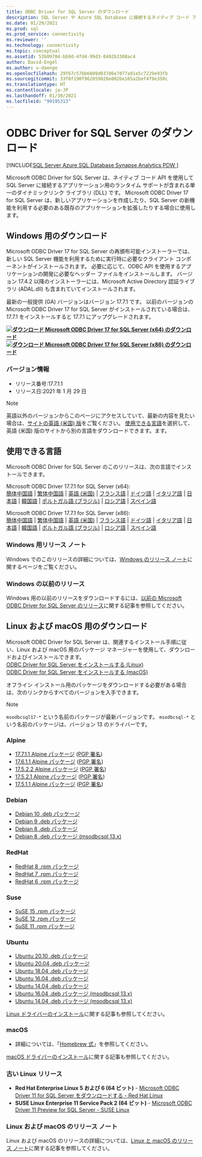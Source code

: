 ```yaml
---
title: ODBC Driver for SQL Server のダウンロード
description: SQL Server や Azure SQL Database に接続するネイティブ コード アプリケーションを開発するには、Microsoft ODBC Driver for SQL Server をダウンロードします。
ms.date: 01/29/2021
ms.prod: sql
ms.prod_service: connectivity
ms.reviewer: ''
ms.technology: connectivity
ms.topic: conceptual
ms.assetid: 53b09784-bb9d-4fd4-99d3-0492b3308ac4
author: David-Engel
ms.author: v-daenge
ms.openlocfilehash: 29f67c57bb6609d037d6e7077a91e5c7229e93fb
ms.sourcegitcommit: 33f0f190f962059826e002be165a2bef4f9e350c
ms.translationtype: HT
ms.contentlocale: ja-JP
ms.lasthandoff: 01/30/2021
ms.locfileid: "99195313"
---
```

# <a name="download-odbc-driver-for-sql-server"></a>ODBC Driver for SQL Server のダウンロード

[!INCLUDE[SQL Server Azure SQL Database Synapse Analytics PDW ](../../includes/applies-to-version/sql-asdb-asdbmi-asa-pdw.md)]

Microsoft ODBC Driver for SQL Server は、ネイティブ コード API を使用して SQL Server に接続するアプリケーション用のランタイム サポートが含まれる単一のダイナミックリンク ライブラリ (DLL) です。 Microsoft ODBC Driver 17 for SQL Server は、新しいアプリケーションを作成したり、SQL Server の新機能を利用する必要のある既存のアプリケーションを拡張したりする場合に使用します。

## <a name="download-for-windows"></a>Windows 用のダウンロード

Microsoft ODBC Driver 17 for SQL Server の再頒布可能インストーラーでは、新しい SQL Server 機能を利用するために実行時に必要なクライアント コンポーネントがインストールされます。 必要に応じて、ODBC API を使用するアプリケーションの開発に必要なヘッダー ファイルをインストールします。 バージョン 17.4.2 以降のインストーラーには、Microsoft Active Directory 認証ライブラリ (ADAL.dll) も含まれていてインストールされます。

最新の一般提供 (GA) バージョンはバージョン 17.7.1 です。 以前のバージョンの Microsoft ODBC Driver 17 for SQL Server がインストールされている場合は、17.7.1 をインストールすると 17.7.1 にアップグレードされます。

**[![ダウンロード](../../ssms/media/download-icon.png) Microsoft ODBC Driver 17 for SQL Server (x64) のダウンロード](https://go.microsoft.com/fwlink/?linkid=2153471)**  
**[![ダウンロード](../../ssms/media/download-icon.png) Microsoft ODBC Driver 17 for SQL Server (x86) のダウンロード](https://go.microsoft.com/fwlink/?linkid=2153469)**  

### <a name="version-information"></a>バージョン情報

- リリース番号:17.7.1.1
- リリース日:2021 年 1 月 29 日

> [!Note]
> 英語以外のバージョンからこのページにアクセスしていて、最新の内容を見たい場合は、[サイトの英語 (米国) 版]()をご覧ください。 [使用できる言語](#available-languages)を選択して、英語 (米国) 版のサイトから別の言語をダウンロードできます。ます。

## <a name="available-languages"></a>使用できる言語

Microsoft ODBC Driver for SQL Server のこのリリースは、次の言語でインストールできます。

Microsoft ODBC Driver 17.7.1 for SQL Server (x64):  
[簡体中国語](https://go.microsoft.com/fwlink/?linkid=2153471&clcid=0x804) | [繁体中国語](https://go.microsoft.com/fwlink/?linkid=2153471&clcid=0x404) | [英語 (米国)](https://go.microsoft.com/fwlink/?linkid=2153471&clcid=0x409) | [フランス語](https://go.microsoft.com/fwlink/?linkid=2153471&clcid=0x40c) | [ドイツ語](https://go.microsoft.com/fwlink/?linkid=2153471&clcid=0x407) | [イタリア語](https://go.microsoft.com/fwlink/?linkid=2153471&clcid=0x410) | [日本語](https://go.microsoft.com/fwlink/?linkid=2153471&clcid=0x411) | [韓国語](https://go.microsoft.com/fwlink/?linkid=2153471&clcid=0x412) | [ポルトガル語 (ブラジル)](https://go.microsoft.com/fwlink/?linkid=2153471&clcid=0x416) | [ロシア語](https://go.microsoft.com/fwlink/?linkid=2153471&clcid=0x419) | [スペイン語](https://go.microsoft.com/fwlink/?linkid=2153471&clcid=0x40a)

Microsoft ODBC Driver 17.7.1 for SQL Server (x86):  
[簡体中国語](https://go.microsoft.com/fwlink/?linkid=2153469&clcid=0x804) | [繁体中国語](https://go.microsoft.com/fwlink/?linkid=2153469&clcid=0x404) | [英語 (米国)](https://go.microsoft.com/fwlink/?linkid=2153469&clcid=0x409) | [フランス語](https://go.microsoft.com/fwlink/?linkid=2153469&clcid=0x40c) | [ドイツ語](https://go.microsoft.com/fwlink/?linkid=2153469&clcid=0x407) | [イタリア語](https://go.microsoft.com/fwlink/?linkid=2153469&clcid=0x410) | [日本語](https://go.microsoft.com/fwlink/?linkid=2153469&clcid=0x411) | [韓国語](https://go.microsoft.com/fwlink/?linkid=2153469&clcid=0x412) | [ポルトガル語 (ブラジル)](https://go.microsoft.com/fwlink/?linkid=2153469&clcid=0x416) | [ロシア語](https://go.microsoft.com/fwlink/?linkid=2153469&clcid=0x419) | [スペイン語](https://go.microsoft.com/fwlink/?linkid=2153469&clcid=0x40a)

### <a name="release-notes-for-windows"></a>Windows 用リリース ノート

Windows でのこのリリースの詳細については、[Windows のリリース ノート](windows\release-notes-odbc-sql-server-windows.md)に関するページをご覧ください。

### <a name="previous-releases-for-windows"></a>Windows の以前のリリース

Windows 用の以前のリリースをダウンロードするには、[以前の Microsoft ODBC Driver for SQL Server のリリース](windows\release-notes-odbc-sql-server-windows.md#previous-releases)に関する記事を参照してください。

## <a name="download-for-linux-and-macos"></a>Linux および macOS 用のダウンロード

Microsoft ODBC Driver for SQL Server は、関連するインストール手順に従い、Linux および macOS 用のパッケージ マネージャーを使用して、ダウンロードおよびインストールできます。  
[ODBC Driver for SQL Server をインストールする (Linux)](linux-mac\installing-the-microsoft-odbc-driver-for-sql-server.md)  
[ODBC Driver for SQL Server をインストールする (macOS)](linux-mac\install-microsoft-odbc-driver-sql-server-macos.md)  

オフライン インストール用のパッケージをダウンロードする必要がある場合は、次のリンクからすべてのバージョンを入手できます。

> [!Note]
> `msodbcsql17-*` という名前のパッケージが最新バージョンです。 `msodbcsql-*` という名前のパッケージは、バージョン 13 のドライバーです。

### <a name="alpine"></a>Alpine

- [17.7.1.1 Alpine パッケージ](https://download.microsoft.com/download/e/4/e/e4e67866-dffd-428c-aac7-8d28ddafb39b/msodbcsql17_17.7.1.1-1_amd64.apk) ([PGP 署名](https://download.microsoft.com/download/e/4/e/e4e67866-dffd-428c-aac7-8d28ddafb39b/msodbcsql17_17.7.1.1-1_amd64.sig))
- [17.6.1.1 Alpine パッケージ](https://download.microsoft.com/download/e/4/e/e4e67866-dffd-428c-aac7-8d28ddafb39b/msodbcsql17_17.6.1.1-1_amd64.apk) ([PGP 署名](https://download.microsoft.com/download/e/4/e/e4e67866-dffd-428c-aac7-8d28ddafb39b/msodbcsql17_17.6.1.1-1_amd64.sig))
- [17.5.2.2 Alpine パッケージ](https://download.microsoft.com/download/e/4/e/e4e67866-dffd-428c-aac7-8d28ddafb39b/msodbcsql17_17.5.2.2-1_amd64.apk) ([PGP 署名](https://download.microsoft.com/download/e/4/e/e4e67866-dffd-428c-aac7-8d28ddafb39b/msodbcsql17_17.5.2.2-1_amd64.sig))
- [17.5.2.1 Alpine パッケージ](https://download.microsoft.com/download/e/4/e/e4e67866-dffd-428c-aac7-8d28ddafb39b/msodbcsql17_17.5.2.1-1_amd64.apk) ([PGP 署名](https://download.microsoft.com/download/e/4/e/e4e67866-dffd-428c-aac7-8d28ddafb39b/msodbcsql17_17.5.2.1-1_amd64.sig))
- [17.5.1.1 Alpine パッケージ](https://download.microsoft.com/download/e/4/e/e4e67866-dffd-428c-aac7-8d28ddafb39b/msodbcsql17_17.5.1.1-1_amd64.apk) ([PGP 署名](https://download.microsoft.com/download/e/4/e/e4e67866-dffd-428c-aac7-8d28ddafb39b/msodbcsql17_17.5.1.1-1_amd64.sig))

### <a name="debian"></a>Debian

- [Debian 10 .deb パッケージ](https://packages.microsoft.com/debian/10/prod/pool/main/m/msodbcsql17/)
- [Debian 9 .deb パッケージ](https://packages.microsoft.com/debian/9/prod/pool/main/m/msodbcsql17/)
- [Debian 8 .deb パッケージ](https://packages.microsoft.com/debian/8/prod/pool/main/m/msodbcsql17/)
- [Debian 8 .deb パッケージ (msodbcsql 13.x)](https://packages.microsoft.com/debian/8/prod/pool/main/m/msodbcsql/)

### <a name="redhat"></a>RedHat

- [RedHat 8 .rpm パッケージ](https://packages.microsoft.com/rhel/8/prod/)
- [RedHat 7 .rpm パッケージ](https://packages.microsoft.com/rhel/7/prod/)
- [RedHat 6 .rpm パッケージ](https://packages.microsoft.com/rhel/6/prod/)

### <a name="suse"></a>Suse

- [SuSE 15 .rpm パッケージ](https://packages.microsoft.com/sles/15/prod/)
- [SuSE 12 .rpm パッケージ](https://packages.microsoft.com/sles/12/prod/)
- [SuSE 11 .rpm パッケージ](https://packages.microsoft.com/sles/11/prod/)

### <a name="ubuntu"></a>Ubuntu

- [Ubuntu 20.10 .deb パッケージ](https://packages.microsoft.com/ubuntu/20.10/prod/pool/main/m/msodbcsql17/)
- [Ubuntu 20.04 .deb パッケージ](https://packages.microsoft.com/ubuntu/20.04/prod/pool/main/m/msodbcsql17/)
- [Ubuntu 18.04 .deb パッケージ](https://packages.microsoft.com/ubuntu/18.04/prod/pool/main/m/msodbcsql17/)
- [Ubuntu 16.04 .deb パッケージ](https://packages.microsoft.com/ubuntu/16.04/prod/pool/main/m/msodbcsql17/)
- [Ubuntu 14.04 .deb パッケージ](https://packages.microsoft.com/ubuntu/14.04/prod/pool/main/m/msodbcsql17/)
- [Ubuntu 16.04 .deb パッケージ (msodbcsql 13.x)](https://packages.microsoft.com/ubuntu/16.04/prod/pool/main/m/msodbcsql/)
- [Ubuntu 14.04 .deb パッケージ (msodbcsql 13.x)](https://packages.microsoft.com/ubuntu/14.04/prod/pool/main/m/msodbcsql/)

[Linux ドライバーのインストール](linux-mac/installing-the-microsoft-odbc-driver-for-sql-server.md)に関する記事も参照してください。

### <a name="macos"></a>macOS

- 詳細については、「[Homebrew 式](https://github.com/Microsoft/homebrew-mssql-release)」を参照してください。

[macOS ドライバーのインストール](linux-mac/install-microsoft-odbc-driver-sql-server-macos.md)に関する記事も参照してください。

### <a name="older-linux-releases"></a>古い Linux リリース

- **Red Hat Enterprise Linux 5 および 6 (64 ビット)**  - [Microsoft ODBC Driver 11 for SQL Server をダウンロードする - Red Hat Linux](https://go.microsoft.com/fwlink/?LinkId=267321)  
- **SUSE Linux Enterprise 11 Service Pack 2 (64 ビット)**  - [Microsoft ODBC Driver 11 Preview for SQL Server - SUSE Linux](https://go.microsoft.com/fwlink/?LinkId=264916)

### <a name="release-notes-for-linux-and-macos"></a>Linux および macOS のリリース ノート

Linux および macOS のリリースの詳細については、[Linux と macOS のリリース ノート](linux-mac\release-notes-odbc-sql-server-linux-mac.md)に関する記事を参照してください。
